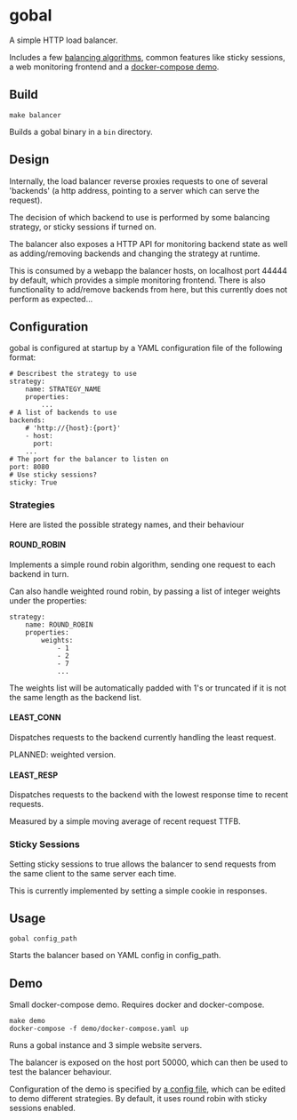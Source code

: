 # gobal

A simple HTTP load balancer.

Includes a few [balancing algorithms](#strategies), common features like sticky sessions, a web monitoring frontend and a [docker-compose demo](#demo).

## Build

```
make balancer
```

Builds a gobal binary in a ```bin``` directory.

## Design

Internally, the load balancer reverse proxies requests to one of several 'backends' (a http address, pointing to a server which can serve the request).

The decision of which backend to use is performed by some balancing strategy, or sticky sessions if turned on.

The balancer also exposes a HTTP API for monitoring backend state as well as adding/removing backends and changing the strategy at runtime.

This is consumed by a webapp the balancer hosts, on localhost port 44444 by default, which provides a simple monitoring frontend. There is also functionality to add/remove backends from here, but this currently does not perform as expected...

## Configuration

gobal is configured at startup by a YAML configuration file of the following format:
```
# Describest the strategy to use
strategy:
    name: STRATEGY_NAME
    properties:
        ...
# A list of backends to use
backends:
    # 'http://{host}:{port}'
    - host: 
      port: 
    ...
# The port for the balancer to listen on
port: 8080
# Use sticky sessions?
sticky: True
```

### Strategies

Here are listed the possible strategy names, and their behaviour

#### ROUND_ROBIN

Implements a simple round robin algorithm, sending one request to each backend in turn.

Can also handle weighted round robin, by passing a list of integer weights under the properties:
```
strategy:
    name: ROUND_ROBIN
    properties:
        weights:
            - 1
            - 2
            - 7
            ...
```

The weights list will be automatically padded with 1's or truncated if it is not the same length as the backend list.

#### LEAST_CONN

Dispatches requests to the backend currently handling the least request.

PLANNED: weighted version.

#### LEAST_RESP

Dispatches requests to the backend with the lowest response time to recent requests.

Measured by a simple moving average of recent request TTFB.

### Sticky Sessions

Setting sticky sessions to true allows the balancer to send requests from the same client to the same server each time.

This is currently implemented by setting a simple cookie in responses.

## Usage

```
gobal config_path
```

Starts the balancer based on YAML config in config_path.

## Demo

Small docker-compose demo. Requires docker and docker-compose.

```
make demo
docker-compose -f demo/docker-compose.yaml up
```

Runs a gobal instance and 3 simple website servers. 

The balancer is exposed on the host port 50000, which can then be used to test the balancer behaviour.

Configuration of the demo is specified by [a config file](/demo/balancer/config.yaml), which can be edited to demo different strategies. By default, it uses round robin with sticky sessions enabled.